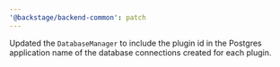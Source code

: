 ```yaml
---
'@backstage/backend-common': patch
---
```


Updated the `DatabaseManager` to include the plugin id in the Postgres application name of the database connections created for each plugin.
